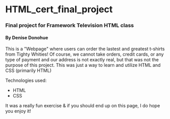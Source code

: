 # HTML_cert_final_project
### Final project for Framework Television HTML class
#### By Denise Donohue

This is a "Webpage" where users can order the lastest and greatest t-shirts from Tighty Whities!
Of course, we cannot take orders, credit cards, or any type of payment and our address is not exactly real, but that was not the purpose of this project.
This was just a way to learn and utilize HTML and CSS (primarily HTML)

Technologies used: 

* HTML
* CSS


It was a really fun exercise & if you should end up on this page, I do hope you enjoy it!

